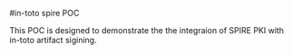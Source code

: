 #in-toto spire POC

This POC is designed to demonstrate the the integraion of SPIRE PKI with in-toto artifact sigining.  
